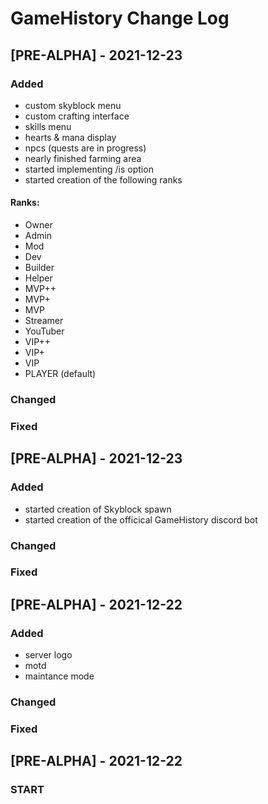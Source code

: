 # GameHistory Change Log

## [PRE-ALPHA] - 2021-12-23
 
### Added

- custom skyblock menu
- custom crafting interface
- skills menu
- hearts & mana display
- npcs (quests are in progress)
- nearly finished farming area
- started implementing /is option
- started creation of the following ranks

#### Ranks:

- Owner
- Admin
- Mod
- Dev
- Builder
- Helper
- MVP++
- MVP+
- MVP
- Streamer
- YouTuber
- VIP++
- VIP+
- VIP
- PLAYER (default)
   
### Changed
 
### Fixed

## [PRE-ALPHA] - 2021-12-23
 
### Added

- started creation of Skyblock spawn
- started creation of the officical GameHistory discord bot
   
### Changed
 
### Fixed

## [PRE-ALPHA] - 2021-12-22
 
### Added

- server logo
- motd
- maintance mode
   
### Changed
 
### Fixed
 
  
## [PRE-ALPHA] - 2021-12-22
 
### START
